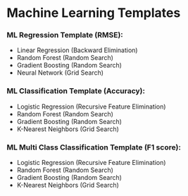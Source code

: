 # Machine Learning Templates
### ML Regression Template (RMSE):
  - Linear Regression (Backward Elimination)
  - Random Forest (Random Search)
  - Gradient Boosting (Random Search)
  - Neural Network (Grid Search)
  
  
### ML Classification Template (Accuracy):
  - Logistic Regression (Recursive Feature Elimination)
  - Random Forest (Random Search)
  - Gradient Boosting (Random Search)
  - K-Nearest Neighbors (Grid Search)
  
  
### ML Multi Class Classification Template (F1 score):
  - Logistic Regression (Recursive Feature Elimination)
  - Random Forest (Random Search)
  - Gradient Boosting (Random Search)
  - K-Nearest Neighbors (Grid Search)
